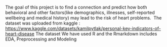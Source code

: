 The goal of this project is to find a connection and predict how both behavioral and other factors(like demographics, illnesses, self-reported wellbeing and medical history) may lead to the risk of heart problems. 
The dataset was uploaded from kaggle : https://www.kaggle.com/datasets/kamilpytlak/personal-key-indicators-of-heart-disease
The dataset 
We have used R and the Rmarkdown includes EDA, Preprocessing and Modeling



